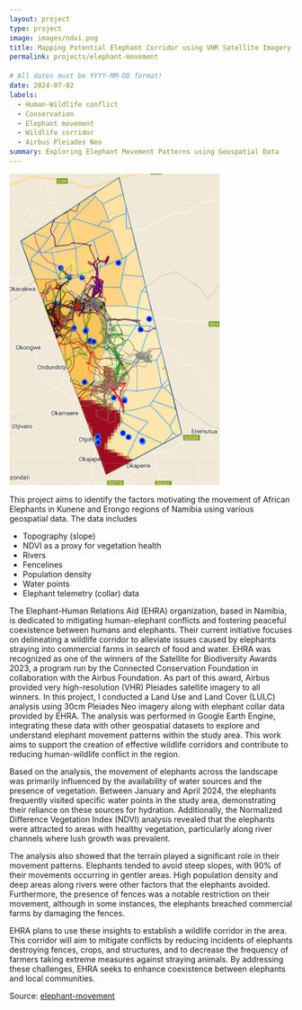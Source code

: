 ```yaml
---
layout: project
type: project
image: images/ndvi.png
title: Mapping Potential Elephant Corridor using VHR Satellite Imagery and Telemetry Data
permalink: projects/elephant-movement

# All dates must be YYYY-MM-DD format!
date: 2024-07-02
labels:
  - Human-Wildlife conflict
  - Conservation
  - Elephant movement
  - Wildlife corridor
  - Airbus Pleiades Neo
summary: Exploring Elephant Movement Patterns using Geospatial Data
---
```

<img class="ui medium right floated rounded image" src="../images/elephant-movement.png">

This project aims to identify the factors motivating the movement of African Elephants in Kunene and Erongo regions of Namibia using various geospatial data. The data includes
- Topography (slope)
- NDVI as a proxy for vegetation health
- Rivers
- Fencelines
- Population density
- Water points
- Elephant telemetry (collar) data

The Elephant-Human Relations Aid (EHRA) organization, based in Namibia, is dedicated to mitigating human-elephant conflicts and fostering peaceful coexistence between humans and elephants. Their current initiative focuses on delineating a wildlife corridor to alleviate issues caused by elephants straying into commercial farms in search of food and water.
EHRA was recognized as one of the winners of the Satellite for Biodiversity Awards 2023, a program run by the Connected Conservation Foundation in collaboration with the Airbus Foundation. As part of this award, Airbus provided very high-resolution (VHR) Pleiades satellite imagery to all winners.
In this project, I conducted a Land Use and Land Cover (LULC) analysis using 30cm Pleiades Neo imagery along with elephant collar data provided by EHRA. The analysis was performed in Google Earth Engine, integrating these data with other geospatial datasets to explore and understand elephant movement patterns within the study area. This work aims to support the creation of effective wildlife corridors and contribute to reducing human-wildlife conflict in the region.

Based on the analysis, the movement of elephants across the landscape was primarily influenced by the availability of water sources and the presence of vegetation. Between January and April 2024, the elephants frequently visited specific water points in the study area, demonstrating their reliance on these sources for hydration. Additionally, the Normalized Difference Vegetation Index (NDVI) analysis revealed that the elephants were attracted to areas with healthy vegetation, particularly along river channels where lush growth was prevalent.

The analysis also showed that the terrain played a significant role in their movement patterns. Elephants tended to avoid steep slopes, with 90% of their movements occurring in gentler areas. High population density and deep areas along rivers were other factors that the elephants avoided. Furthermore, the presence of fences was a notable restriction on their movement, although in some instances, the elephants breached commercial farms by damaging the fences.

EHRA plans to use these insights to establish a wildlife corridor in the area. This corridor will aim to mitigate conflicts by reducing incidents of elephants destroying fences, crops, and structures, and to decrease the frequency of farmers taking extreme measures against straying animals. By addressing these challenges, EHRA seeks to enhance coexistence between elephants and local communities.

Source: <a href="https://github.com/japhethkimeu/elephant-movement"><i class="large github icon"></i>elephant-movement</a>
